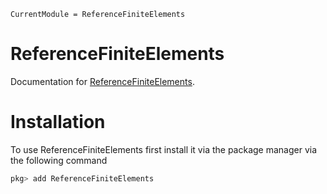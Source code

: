 ```@meta
CurrentModule = ReferenceFiniteElements
```

# ReferenceFiniteElements

Documentation for [ReferenceFiniteElements](https://github.com/cmhamel/ReferenceFiniteElements.jl).

# Installation
To use ReferenceFiniteElements first install it via the package manager via the following command

```julia
pkg> add ReferenceFiniteElements
```
